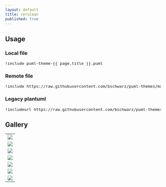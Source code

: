 ```yaml
---
layout: default
title: cerulean
published: true
---
```

## Usage
### Local file

<pre style="font-size: .8rem;">!include puml-theme-{{ page.title }}.puml</pre>

### Remote file

<pre style="font-size: .8rem;">!include https://raw.githubusercontent.com/bschwarz/puml-themes/master/themes/{{ page.title }}/puml-theme-{{ page.title }}.puml</pre>

### Legacy plantuml

<pre style="font-size: .8rem;">!includeurl https://raw.githubusercontent.com/bschwarz/puml-themes/master/themes/{{ page.title }}/puml-theme-{{ page.title }}.puml</pre>


## Gallery
<table style="width: 100%">
    <tr>
        <td>
            <img src="activity-ex.svg">
        </td>
    </tr>
    <tr>
        <td>
            <img src="class-ex.svg">
        </td>
    </tr>
   <tr>
        <td>
            <img src="component-ex.svg">
        </td> 
    </tr>
    <tr>
        <td>
            <img src="sequence-ex.svg">
        </td>
    </tr>
   <tr>
        <td>
            <img src="usecase-ex.svg">
        </td>
    </tr>
    <tr>
        <td>
            <img src="state-ex.svg">
        </td>
    </tr>
    <tr>
        <td>
            <img src="object-ex.svg">
        </td>
    </tr>
</table>
